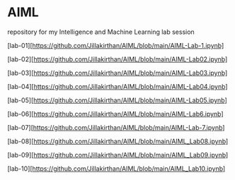 # AIML
repository for my Intelligence and Machine Learning lab session


[lab-01][https://github.com/Jillakirthan/AIML/blob/main/AIML-Lab-1.ipynb]

[lab-02][https://github.com/Jillakirthan/AIML/blob/main/AIML-Lab02.ipynb]

[lab-03][https://github.com/Jillakirthan/AIML/blob/main/AIML-Lab03.ipynb]

[lab-04][https://github.com/Jillakirthan/AIML/blob/main/AIML-Lab04.ipynb]

[lab-05][https://github.com/Jillakirthan/AIML/blob/main/AIML-Lab05.ipynb]

[lab-06][https://github.com/Jillakirthan/AIML/blob/main/AIML-Lab6.ipynb]

[lab-07][https://github.com/Jillakirthan/AIML/blob/main/AIML-Lab-7.ipynb]

[lab-08][https://github.com/Jillakirthan/AIML/blob/main/AIML_Lab08.ipynb]

[lab-09][https://github.com/Jillakirthan/AIML/blob/main/AIML_Lab09.ipynb]

[lab-10][https://github.com/Jillakirthan/AIML/blob/main/AIML_Lab10.ipynb]










